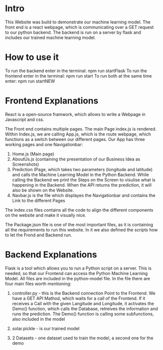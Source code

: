 # Intro 

This Website was build to demonstrate our machine learning model. The front end
is a react webpage, which is communicating over a GET request to our python
backend. The backend is run on a server by flask and includes our trained 
machine learning model. 

# How to use it 
To run the backend enter in the terminal: npm run startFlask
To run the frontend enter in the terminal: npm run start
To run both at the same time enter: npm run startNEW

# Frontend Explanations

React is a open-source framwork, which allows to write a Webpage in 
Javascript and css.

The Front end contains multiple pages. The main Page index.js is rendered. Within
Index.js, we are calling App.js, which is the route webpage, which functions as 
a switch between our different pages. Our App has three working pages and one
Navigationbar: 

1. Home.js (Main page)
2. AboutUs.js (containing the presentation of our Business Idea as Screenshots)
3. Prediction (Page, which takes two parameters (longitude and latitude) and
calls the Machine Learning Model in the Python Backend. While calling the 
Backend we print the Steps on the Screen to visulise what is happening
in the Backend. When the API returns the prediction, it will also be shown on 
the Website. 
4. Navbar.js is the file which displayes the Navigationbar and contains the Link
to the different Pages

The index.css files contains all the code to align the different components 
on the website and make it visually nice.

The Package.json file is one of the most important files, as it is containing
all the requirements to run this website. In it we also defined the scripts 
how to let the Frond and Backend run.

# Backend Explanations

Flask is a tool which allows you to run a Python script on a server. This is 
needed, so that our Frontend can access the Python Machine Learning Model. All
files are included in the python-model file. In the file there are four main 
files worth mentioning: 

1. controller.py - this is the Backend connection Point to the Frontend. We have
a GET API Mathod, which waits for a call of the Frontend. If it receives a Call
with the given Langitude and Longitude, it activates the Demo() function, which 
calls the Database, retreives the information and runs the prediction. The Demo()
function is calling some subfunctions, also included in the model

2. solar.pickle - is our trained model

3. 2 Datasets - one dataset used to train the model, a second one for the demo
